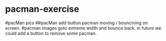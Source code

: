 # pacman-exercise
#pacMan pics
##pacMan add button 
pacman moving / bouncining on screen.
#pacman images goto extreme width and bounce back. 
in future we could add a button to remove some pacman.
